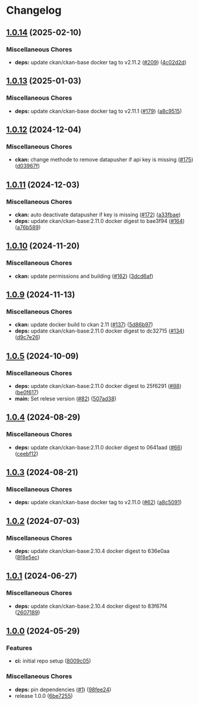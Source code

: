 # Changelog

## [1.0.14](https://github.com/teutonet/oci-images/compare/ckan-dcatapde-v1.0.13...ckan-dcatapde-v1.0.14) (2025-02-10)


### Miscellaneous Chores

* **deps:** update ckan/ckan-base docker tag to v2.11.2 ([#209](https://github.com/teutonet/oci-images/issues/209)) ([4c02d2d](https://github.com/teutonet/oci-images/commit/4c02d2d3a25836e1d9f4af350f8a91f3b6198034))

## [1.0.13](https://github.com/teutonet/oci-images/compare/ckan-dcatapde-v1.0.12...ckan-dcatapde-v1.0.13) (2025-01-03)


### Miscellaneous Chores

* **deps:** update ckan/ckan-base docker tag to v2.11.1 ([#179](https://github.com/teutonet/oci-images/issues/179)) ([a8c9515](https://github.com/teutonet/oci-images/commit/a8c951510882c3a3a2fc8f60b467bfe2e439aef8))

## [1.0.12](https://github.com/teutonet/oci-images/compare/ckan-dcatapde-v1.0.11...ckan-dcatapde-v1.0.12) (2024-12-04)


### Miscellaneous Chores

* **ckan:** change methode to remove datapusher if api key is missing ([#175](https://github.com/teutonet/oci-images/issues/175)) ([d03967f](https://github.com/teutonet/oci-images/commit/d03967f1297be56bd750021140de2a40f3849a44))

## [1.0.11](https://github.com/teutonet/oci-images/compare/ckan-dcatapde-v1.0.10...ckan-dcatapde-v1.0.11) (2024-12-03)


### Miscellaneous Chores

* **ckan:** auto deactivate datapusher if key is missing ([#172](https://github.com/teutonet/oci-images/issues/172)) ([a33fbae](https://github.com/teutonet/oci-images/commit/a33fbaef25e1dbaf4611400e5cf7468c4ea15d94))
* **deps:** update ckan/ckan-base:2.11.0 docker digest to bae3f94 ([#164](https://github.com/teutonet/oci-images/issues/164)) ([a76b589](https://github.com/teutonet/oci-images/commit/a76b589c4d67d8a8f7fc693365080ac74f9a6d55))

## [1.0.10](https://github.com/teutonet/oci-images/compare/ckan-dcatapde-v1.0.9...ckan-dcatapde-v1.0.10) (2024-11-20)


### Miscellaneous Chores

* **ckan:** update permissions and building ([#162](https://github.com/teutonet/oci-images/issues/162)) ([3dcd6af](https://github.com/teutonet/oci-images/commit/3dcd6af0396162018cdb648add2294026085ecb9))

## [1.0.9](https://github.com/teutonet/oci-images/compare/ckan-dcatapde-v1.0.5...ckan-dcatapde-v1.0.6) (2024-11-13)


### Miscellaneous Chores

* **ckan:** update docker build to ckan 2.11 ([#137](https://github.com/teutonet/oci-images/issues/137)) ([5d86b97](https://github.com/teutonet/oci-images/commit/5d86b97363f84324fcd8314dc6a11758f82375d0))
* **deps:** update ckan/ckan-base:2.11.0 docker digest to dc32715 ([#134](https://github.com/teutonet/oci-images/issues/134)) ([d9c7e26](https://github.com/teutonet/oci-images/commit/d9c7e2685ad0ff65a45ebe8675a035def747806d))

## [1.0.5](https://github.com/teutonet/oci-images/compare/ckan-dcatapde-v1.0.4...ckan-dcatapde-v2.48.0) (2024-10-09)


### Miscellaneous Chores

* **deps:** update ckan/ckan-base:2.11.0 docker digest to 25f6291 ([#88](https://github.com/teutonet/oci-images/issues/88)) ([be0f617](https://github.com/teutonet/oci-images/commit/be0f61712935e390dee66ba4ac59d82d59d05cc5))
* **main:** Set relese version ([#82](https://github.com/teutonet/oci-images/issues/82)) ([507ad38](https://github.com/teutonet/oci-images/commit/507ad38b081e0d8b5c0e4e2206c9b751cc141001))

## [1.0.4](https://github.com/teutonet/oci-images/compare/ckan-dcatapde-v1.0.3...ckan-dcatapde-v1.0.4) (2024-08-29)


### Miscellaneous Chores

* **deps:** update ckan/ckan-base:2.11.0 docker digest to 0641aad ([#66](https://github.com/teutonet/oci-images/issues/66)) ([ceebf12](https://github.com/teutonet/oci-images/commit/ceebf12341f87b706da467e4d5a411ec4c39dec7))

## [1.0.3](https://github.com/teutonet/oci-images/compare/ckan-dcatapde-v1.0.2...ckan-dcatapde-v1.0.3) (2024-08-21)


### Miscellaneous Chores

* **deps:** update ckan/ckan-base docker tag to v2.11.0 ([#62](https://github.com/teutonet/oci-images/issues/62)) ([a8c5091](https://github.com/teutonet/oci-images/commit/a8c50915856fb252b9c33384c4c01e2f3b77c9d6))

## [1.0.2](https://github.com/teutonet/oci-images/compare/ckan-dcatapde-v1.0.1...ckan-dcatapde-v1.0.2) (2024-07-03)


### Miscellaneous Chores

* **deps:** update ckan/ckan-base:2.10.4 docker digest to 636e0aa ([8f8e5ec](https://github.com/teutonet/oci-images/commit/8f8e5ec75b61c7cc97497743691c7401c5b6953f))

## [1.0.1](https://github.com/teutonet/oci-images/compare/ckan-dcatapde-v1.0.0...ckan-dcatapde-v1.0.1) (2024-06-27)


### Miscellaneous Chores

* **deps:** update ckan/ckan-base:2.10.4 docker digest to 83f67f4 ([2607189](https://github.com/teutonet/oci-images/commit/2607189d8350b1e481c24ce152133c5b29d257f7))

## [1.0.0](https://github.com/teutonet/oci-images/compare/ckan-dcatapde-v0.1.0...ckan-dcatapde-v1.0.0) (2024-05-29)


### Features

* **ci:** initial repo setup ([8009c05](https://github.com/teutonet/oci-images/commit/8009c050a2ef05c2d1dd5c6406f6499064442b46))


### Miscellaneous Chores

* **deps:** pin dependencies ([#1](https://github.com/teutonet/oci-images/issues/1)) ([98fee24](https://github.com/teutonet/oci-images/commit/98fee2463e2464390affc4c52c3dbe95151ff5f6))
* release 1.0.0 ([6be7255](https://github.com/teutonet/oci-images/commit/6be725545d58cb559c435c759af1f25b69743186))
